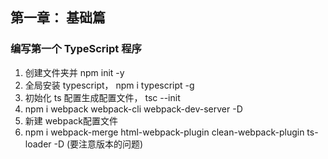 
## 第一章： 基础篇

### 编写第一个 TypeScript 程序
1. 创建文件夹并 npm init -y
2. 全局安装 typescript， npm i typescript -g
3. 初始化 ts 配置生成配置文件， tsc --init
4. npm i webpack webpack-cli webpack-dev-server -D
5. 新建 webpack配置文件
6. npm i webpack-merge html-webpack-plugin clean-webpack-plugin ts-loader -D (要注意版本的问题)